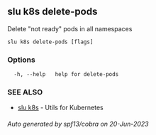 ## slu k8s delete-pods

Delete "not ready" pods in all namespaces

```
slu k8s delete-pods [flags]
```

### Options

```
  -h, --help   help for delete-pods
```

### SEE ALSO

* [slu k8s](slu_k8s.md)	 - Utils for Kubernetes

###### Auto generated by spf13/cobra on 20-Jun-2023
